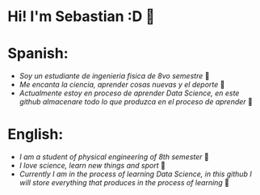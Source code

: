 # Hi! I'm Sebastian :D 🌱
# Spanish:
* _Soy un estudiante de ingenieria fisica de 8vo semestre_ 🚀
* _Me encanta la ciencia, aprender cosas nuevas y el deporte_ 🏃
* _Actualmente estoy en proceso de aprender Data Science, en este github almacenare todo lo que produzca en el proceso de aprender_ 💚
# English:
* _I am a student of physical engineering of 8th semester_ 🚀
* _I love science, learn new things and sport_ 🏃 
* _Currently I am in the process of learning Data Science, in this github I will store everything that produces in the process of learning_ 💚
